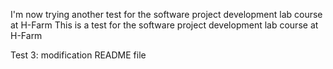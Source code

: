 I'm now trying another test for the software project development lab course at H-Farm
This is a test for the software project development lab course at H-Farm


Test 3: modification README file
